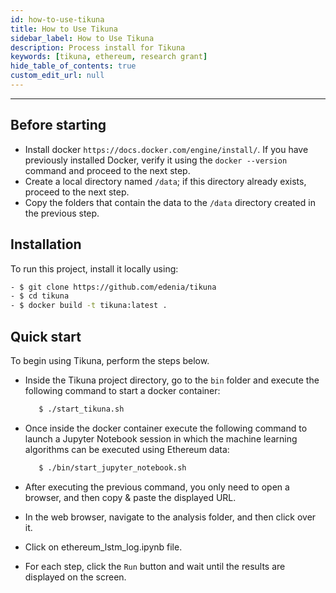```yaml
---
id: how-to-use-tikuna
title: How to Use Tikuna
sidebar_label: How to Use Tikuna
description: Process install for Tikuna
keywords: [tikuna, ethereum, research grant]
hide_table_of_contents: true
custom_edit_url: null
---
```


---

## Before starting

* Install docker `https://docs.docker.com/engine/install/`. If you have previously installed Docker, verify it using the `docker --version` command and proceed to the next step.
* Create a local directory named `/data`; if this directory already exists, proceed to the next step.
* Copy the folders that contain the data to the `/data` directory created in the previous step.


## Installation

To run this project, install it locally using:
```bash
- $ git clone https://github.com/edenia/tikuna
- $ cd tikuna
- $ docker build -t tikuna:latest .
```

## Quick start

To begin using Tikuna, perform the steps below.

* Inside the Tikuna project directory, go to the `bin` folder and execute the following command to start a docker container:

  ```bash
     $ ./start_tikuna.sh
  ```
* Once inside the docker container execute the following command to launch a Jupyter Notebook session in which the machine learning algorithms can be executed using Ethereum data: 

  ```bash
     $ ./bin/start_jupyter_notebook.sh
  ```
* After executing the previous command, you only need to open a browser, and then copy & paste the displayed URL.

<div className="readmeUrlJupyter url"></div>

* In the web browser, navigate to the analysis folder, and then click over it.

<div className="readmeClickAnalisys click"></div>

* Click on ethereum_lstm_log.ipynb file.

<div className="readmeClickScript script"></div>

* For each step, click the `Run` button and wait until the results are displayed on the screen.

<div className="readmeRunResults run"></div>